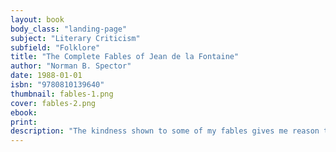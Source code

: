 ```yaml
---
layout: book
body_class: "landing-page"
subject: "Literary Criticism"
subfield: "Folklore"
title: "The Complete Fables of Jean de la Fontaine"
author: "Norman B. Spector"
date: 1988-01-01
isbn: "9780810139640"
thumbnail: fables-1.png
cover: fables-2.png
ebook:
print:
description: "The kindness shown to some of my fables gives me reason to hope for the same kind of favor for this collection. Not that one of our teachers of eloquence didn’t disapprove of the decision to put them into verse. He thought that their principal adornment was to have none; further, that the constraints of poetry, along with the rigor of our language, would frequently hamper me and prevent most of these stories from having that brevity that can most justly be called the soul of tales, since without it they must drag. This opinion could come only from a man of excellent taste. I would ask him only to relax it slightly, and to judge the Lacedemonian Graces to be not so inimical to the French Muses that they couldn’t often make their way together."
---
```

